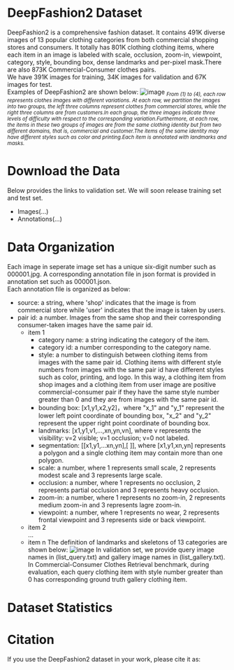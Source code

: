 # DeepFashion2 Dataset
DeepFashion2 is a comprehensive fashion dataset. It contains 491K diverse images of 13 popular clothing categories from both 
commercial shopping stores and consumers. It totally has 801K clothing clothing items, where each item in an image is labeled 
with scale, occlusion, zoom-in, viewpoint, category, style, bounding box, dense landmarks and per-pixel mask.There are also 873K Commercial-Consumer clothes pairs.\
We have 391K images for training, 34K images for validation and 67K images for test.\
Examples of DeepFashion2 are shown below:
![image](https://github.com/switchablenorms/DeepFashion2/blob/master/image/annotation.jpg)
*<sub>From (1) to (4), each row represents clothes images with different variations. At each row, we partition the images into two groups, the left three columns represent clothes from commercial stores, while the right three columns are from customers.In each group, the three images indicate three levels of difficulty with respect to the corresponding variation.Furthermore, at each row, the items in these two groups of images are from the same clothing identity but from two different domains, that is, commercial and customer.The items of the same identity may have different styles such as color and printing.Each item is annotated with landmarks and masks.*
# Download the Data
Below provides the links to validation set. We will soon release training set and test set.
* Images(...)
* Annotations(...)

# Data Organization
Each image in seperate image set has a unique six-digit number such as 000001.jpg. A corresponding annotation file in json
format is provided in annotation set such as 000001.json. \
Each annotation file is organized as below: 
* source: a string, where 'shop' indicates that the image is from commercial store while 'user' indicates that the image is 
taken by users.
* pair id: a number. Images from the same shop and their corresponding consumer-taken images have the same pair id.
  * item 1 
    * category name: a string indicating the category of the item.
    * category id: a number corresponding to the category name.
    * style: a number to distinguish between clothing items from images with the same pair id. Clothing items with different 
    style numbers from images with the same pair id have different styles such as color, printing, and logo. In this way, a 
    clothing item from shop images and a clothing item from user image are positive commercial-consumer pair if they have the same
    style number greater than 0 and they are from images with the same pair id.
    * bounding box: [x1,y1,x2,y2]，where "x_1" and "y_1" represent the lower left point coordinate of bounding box, "x_2" and "y_2" represent the upper right point coordinate of bounding box. 
    * landmarks: [x1,y1,v1,...,xn,yn,vn], where v represents the visibility: v=2 visible; v=1 occlusion; v=0 not labeled.
    * segmentation: [[x1,y1,...xn,yn],[ ]], where [x1,y1,xn,yn] represents a polygon and a single clothing item may contain more than one polygon.
    * scale: a number, where 1 represents small scale, 2 represents modest scale and 3 represents large scale.
    * occlusion: a number, where 1 represents no occlusion, 2 represents partial occlusion and 3 represents heavy occlusion.
    * zoom-in: a number, where 1 represents no zoom-in, 2 represents medium zoom-in and 3 represents lagre zoom-in.
    * viewpoint: a number, where 1 represents no wear, 2 represents frontal viewpoint and 3 represents side or back viewpoint.
  * item 2\
  ...<br>
  * item n 
The definition of landmarks and skeletons of 13 categories are shown below:
![image](https://github.com/switchablenorms/DeepFashion2/blob/master/image/cls.jpg)
In validation set, we provide query image names in (list_query.txt) and gallery image names in (list_gallery.txt). In Commercial-Consumer Clothes Retrieval benchmark, during evaluation, each query clothing item with style number greater than 0 has corresponding ground truth gallery clothing item.

# Dataset Statistics

# Citation
If you use the DeepFashion2 dataset in your work, please cite it as:
